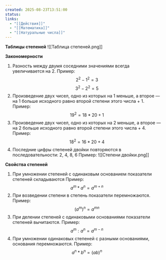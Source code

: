 ```yaml
---
created: 2025-08-23T13:51:00
status: 
links:
  - "[[Действия]]"
  - "[[Математика]]"
  - "[[Натуральные числа]]"
---
```

**Таблицы степеней**
![[Таблица степеней.png]]

**Закономерности**
1. Разность между двумя соседними значениями всегда увеличивается на 2.
		Пример: $$2^2 - 1^2 = 3$$ $$3^2 - 2^2 = 5$$
2. Произведение двух чисел, одно из которых на 1 меньше, а второе — на 1 больше исходного равно второй степени этого числа + 1. 
		Пример: $$19^2=18*20+1$$
3. Произведение двух чисел, одно из которых на 2 меньше, а второе — на 2 больше исходного равно второй степени этого числа + 4. 
		Пример: $$18^2=16*20+4$$
4. Последние цифры степеней двойки повторяются в последовательности: 2, 4, 8, 6
		Пример:
		![[Степени двойки.png]]

**Свойства степеней**
1. При умножении степеней с одинаковым основанием показатели степеней складываются
	Пример: $$a^m * a^n = a^{m+n}$$
2. При возведении степени в степень показатели перемножаются.
	Пример: $$(a^m)^n = a^{mn}$$
3. При делении степеней с одинаковыми основаниями показатели степеней вычитаются.
	Пример: $$a^m : a^n = a^{m-n}$$
4. При умножении одинаковых степеней с разными основаниями, основания перемножаются.
	Пример: $$a^n * b^n = (ab)^n$$